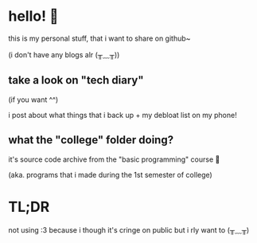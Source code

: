# hello! 🙌

this is my personal stuff, that i want to share on github~

(i don't have any blogs alr (⁠╥⁠﹏⁠╥⁠))

## take a look on "tech diary"

(if you want ^^)

i post about what things that i back up + my debloat list on my phone!

## what the "college" folder doing?

it's source code archive from the "basic programming" course 👀

(aka. programs that i made during the 1st semester of college)

























# TL;DR

not using :3 because i though it's cringe on public but i rly want to (⁠╥⁠﹏⁠╥⁠)
